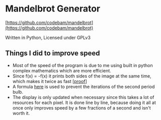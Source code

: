 # Mandelbrot Generator
[https://github.com/codebam/mandelbrot](https://github.com/codebam/mandelbrot)

Written in Python, Licensed under GPLv3

## Things I did to improve speed
- Most of the speed of the program is due to me using built in python complex mathematics which are more efficient.
- Since f(x) = -f(x) it prints both sides of the image at the same time, which makes it twice as fast [[proof](https://www.lucaswillems.com/en/articles/3/mandelbrot-set-symmetry)]
- A formula [here](https://en.wikipedia.org/wiki/Mandelbrot_set#Cardioid_.2F_bulb_checking) is used to prevent the iterations of the second period bulb.
- The display is only updated when necessary since this takes a lot of resources for each pixel. It is done line by line, because doing it all at once only improves speed by a few fractions of a second and isn't worth it.
